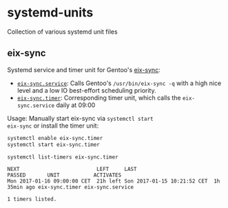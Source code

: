 # systemd-units
Collection of various systemd unit files

## eix-sync
Systemd service and timer unit for Gentoo's [eix-sync](https://github.com/vaeth/eix/):
* [<code>eix-sync.service</code>](eix-sync.service): Calls Gentoo's <code>/usr/bin/eix-sync -q</code> with a high nice level and a low IO best-effort scheduling priority.
* [<code>eix-sync.timer</code>](eix-sync.timer): Corresponding timer unit, which calls the <code>eix-sync.service</code> daily at 09:00

Usage:
Manually start eix-sync via <code>systemctl start eix-sync</code> or install the timer unit:
```bash
systemctl enable eix-sync.timer
systemctl start eix-sync.timer

systemctl list-timers eix-sync.timer
```
```
NEXT                         LEFT     LAST                         PASSED       UNIT           ACTIVATES
Mon 2017-01-16 09:00:00 CET  21h left Son 2017-01-15 10:21:52 CET  1h 35min ago eix-sync.timer eix-sync.service

1 timers listed.
```
